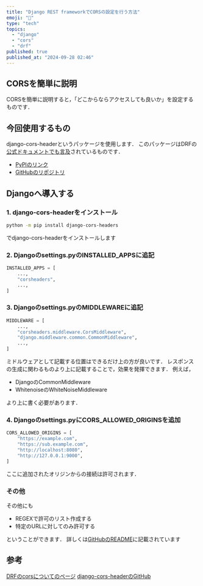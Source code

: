 ```yaml
---
title: "Django REST frameworkでCORSの設定を行う方法"
emoji: "👻"
type: "tech"
topics:
  - "django"
  - "cors"
  - "drf"
published: true
published_at: "2024-09-28 02:46"
---
```


## CORSを簡単に説明

CORSを簡単に説明すると，「どこからならアクセスしても良いか」を設定するものです．

## 今回使用するもの

django-cors-headerというパッケージを使用します．
このパッケージはDRFの[公式ドキュメントでも言及](https://www.django-rest-framework.org/topics/ajax-csrf-cors/)されているものです．

- [PyPIのリンク](https://pypi.org/project/django-cors-headers/)
- [GitHubのリポジトリ](https://github.com/adamchainz/django-cors-headers)

## Djangoへ導入する

### 1. django-cors-headerをインストール

```bash
python -m pip install django-cors-headers
```

でdjango-cors-headerをインストールします

### 2. Djangoのsettings.pyのINSTALLED_APPSに追記

```py
INSTALLED_APPS = [
    ...,
    "corsheaders",
    ...,
]
```

### 3. Djangoのsettings.pyのMIDDLEWAREに追記

```py
MIDDLEWARE = [
    ...,
    "corsheaders.middleware.CorsMiddleware",
    "django.middleware.common.CommonMiddleware",
    ...,
]
```

ミドルウェアとして記載する位置はできるだけ上の方が良いです．
レスポンスの生成に関わるものより上に記載することで，効果を発揮できます．
例えば，

- DjangoのCommonMiddleware
- WhitenoiseのWhiteNoiseMiddleware

より上に書く必要があります．

### 4. Djangoのsettings.pyにCORS_ALLOWED_ORIGINSを追加

```py
CORS_ALLOWED_ORIGINS = [
    "https://example.com",
    "https://sub.example.com",
    "http://localhost:8080",
    "http://127.0.0.1:9000",
]
```

ここに追加されたオリジンからの接続は許可されます．

### その他

その他にも

- REGEXで許可のリスト作成する
- 特定のURLに対してのみ許可する

ということができます．
詳しくは[GitHubのREADME](https://github.com/adamchainz/django-cors-headers/blob/main/README.rst)に記載されています

## 参考

[DRFのcorsについてのページ](https://www.django-rest-framework.org/topics/ajax-csrf-cors/)
[django-cors-headerのGitHub](https://github.com/adamchainz/django-cors-headers)
